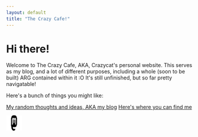 ```yaml
---
layout: default
title: "The Crazy Cafe!"
---
```


# Hi there!

Welcome to The Crazy Cafe, AKA, Crazycat's personal website. This serves as my blog, and a lot of different purposes, including a whole (soon to be built) ARG contained within it :O
It's still unfinished, but so far pretty navigatable! 

Here's a bunch of things you might like:

[My random thoughts and ideas, AKA my blog](things_you_might_like\blog)
[Here's where you can find me](things_you_might_like\links.md)

<a rel="me" href="https://mstdn.games/@enderasg">
 <img src="assets\images\mastodon-logo-black.svg" alt="Mastodon" style="width:42px;height:42px;"> 
</a> 
